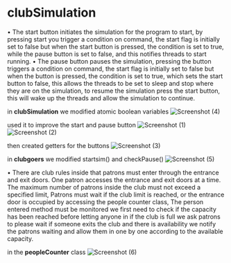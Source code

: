 # clubSimulation

•	The start button initiates the simulation for the program to start, by pressing start you trigger a condition on command, the start flag is initially set to false but when the start button is pressed, the condition is set to true, while the pause button is set to false, and this notifies threads to start running.
•	The pause button pauses the simulation, pressing the button triggers a condition on command, the start flag is initially set to false but when the button is pressed, the condition is set to true, which sets the start button to false, this allows the threads to be set to sleep and stop where they are on the simulation, to resume the simulation press the start button, this will wake up the threads and allow the simulation to continue.

in **clubSimulation** we modified
atomic boolean variables
![Screenshot (4)](https://github.com/thbang25/clubSimulation/assets/83241507/e4491b18-6fee-41e5-9221-916fae883f64)

used it to improve the start and pause button
![Screenshot (1)](https://github.com/thbang25/clubSimulation/assets/83241507/bb599e59-32c3-4405-9626-fe91ce52beef)
![Screenshot (2)](https://github.com/thbang25/clubSimulation/assets/83241507/a1ecd928-67bd-4309-ad47-08b45923d4b5)

then created getters for the buttons
![Screenshot (3)](https://github.com/thbang25/clubSimulation/assets/83241507/5ceffa4b-46b4-4ee0-a7d4-495bc75b22b2)

in **clubgoers** we modified startsim() and checkPause()
![Screenshot (5)](https://github.com/thbang25/clubSimulation/assets/83241507/f31371fb-3969-4342-bd25-609d20093e7e)


•	There are club rules inside that patrons must enter through the entrance and exit doors. One patron accesses the entrance and exit doors at a time. The maximum number of patrons inside the club must not exceed a specified limit, Patrons must wait if the club limit is reached, or the entrance door is occupied by accessing the people counter class, The person entered method must be monitored we first need to check if the capacity has been reached before letting anyone in if the club is full we ask patrons to please wait if someone exits the club and there is availability we notify the patrons waiting and allow them in one by one according to the available capacity.

in the **peopleCounter** class 
![Screenshot (6)](https://github.com/thbang25/clubSimulation/assets/83241507/5b825267-edef-4433-8d6b-ec303c9b6a48)
